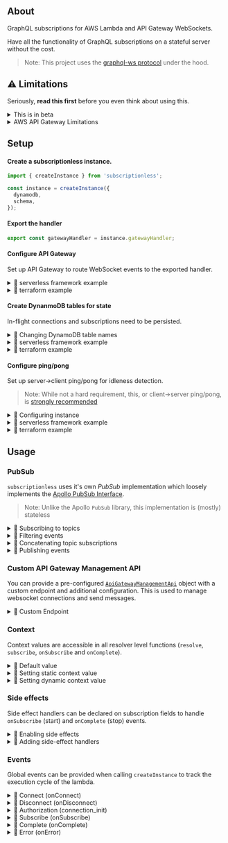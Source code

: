 ## About

GraphQL subscriptions for AWS Lambda and API Gateway WebSockets.

Have all the functionality of GraphQL subscriptions on a stateful server without the cost.

> Note: This project uses the [graphql-ws protocol](https://github.com/enisdenjo/graphql-ws) under the hood.

## ⚠️ Limitations

Seriously, **read this first** before you even think about using this.

<details>
  
<summary>This is in beta</summary>

This is beta and should be treated as such.

</details>

<details>
  
<summary>AWS API Gateway Limitations</summary>

There are a few noteworthy limitations to the AWS API Gateway WebSocket implementation.

> Note: If you work on AWS and want to run through this, hit me up!

#### Ping/Pong

Use of this library without ping/pong is strongly discouraged [(see here)](https://github.com/andyrichardson/subscriptionless/issues/3)

#### Socket errors

API Gateway's current socket closing functionality doesn't support any kind of message/payload. Along with this, [graphql-ws won't support error messages](https://github.com/enisdenjo/graphql-ws/issues/112).

Because of this limitation, there is no clear way to communicate subprotocol errors to the client. In the case of a subprotocol error the socket will be closed by the server (with no meaningful disconnect payload).

</details>

## Setup

#### Create a subscriptionless instance.

```ts
import { createInstance } from 'subscriptionless';

const instance = createInstance({
  dynamodb,
  schema,
});
```

#### Export the handler

```ts
export const gatewayHandler = instance.gatewayHandler;
```

#### Configure API Gateway

Set up API Gateway to route WebSocket events to the exported handler.

<details>
  <summary>💾 serverless framework example</summary>

```yaml
functions:
  websocket:
    name: my-subscription-lambda
    handler: ./handler.gatewayHandler
    events:
      - websocket:
          route: $connect
      - websocket:
          route: $disconnect
      - websocket:
          route: $default
```

</details>

<details>
  <summary>💾 terraform example</summary>

```tf
resource "aws_apigatewayv2_api" "ws" {
  name                       = "websocket-api"
  protocol_type              = "WEBSOCKET"
  route_selection_expression = "$request.body.action"
}

resource "aws_apigatewayv2_route" "default_route" {
  api_id    = aws_apigatewayv2_api.ws.id
  route_key = "$default"
  target    = "integrations/${aws_apigatewayv2_integration.default_integration.id}"
}

resource "aws_apigatewayv2_route" "connect_route" {
  api_id    = aws_apigatewayv2_api.ws.id
  route_key = "$connect"
  target    = "integrations/${aws_apigatewayv2_integration.default_integration.id}"
}

resource "aws_apigatewayv2_route" "disconnect_route" {
  api_id    = aws_apigatewayv2_api.ws.id
  route_key = "$disconnect"
  target    = "integrations/${aws_apigatewayv2_integration.default_integration.id}"
}

resource "aws_apigatewayv2_integration" "default_integration" {
  api_id           = aws_apigatewayv2_api.ws.id
  integration_type = "AWS_PROXY"
  integration_uri  = aws_lambda_function.gateway_handler.invoke_arn
}

resource "aws_lambda_permission" "apigateway_invoke_lambda" {
  action        = "lambda:InvokeFunction"
  function_name = aws_lambda_function.gateway_handler.function_name
  principal     = "apigateway.amazonaws.com"
}

resource "aws_apigatewayv2_deployment" "ws" {
  api_id = aws_apigatewayv2_api.ws.id

  triggers = {
    redeployment = sha1(join(",", tolist([
      jsonencode(aws_apigatewayv2_integration.default_integration),
      jsonencode(aws_apigatewayv2_route.default_route),
      jsonencode(aws_apigatewayv2_route.connect_route),
      jsonencode(aws_apigatewayv2_route.disconnect_route),
    ])))
  }

  depends_on = [
    aws_apigatewayv2_route.default_route,
    aws_apigatewayv2_route.connect_route,
    aws_apigatewayv2_route.disconnect_route
  ]
}

resource "aws_apigatewayv2_stage" "ws" {
  api_id        = aws_apigatewayv2_api.ws.id
  name          = "example"
  deployment_id = aws_apigatewayv2_deployment.ws.id
}
```

</details>

#### Create DynanmoDB tables for state

In-flight connections and subscriptions need to be persisted.

<details>
  
<summary>📖  Changing DynamoDB table names</summary>

Use the `tableNames` argument to override the default table names.

```ts
const instance = createInstance({
  /* ... */
  tableNames: {
    connections: 'my_connections',
    subscriptions: 'my_subscriptions',
  },
});
```

</details>

<details>
  
<summary>💾 serverless framework example</summary>

```yaml
resources:
  Resources:
    # Table for tracking connections
    connectionsTable:
      Type: AWS::DynamoDB::Table
      Properties:
        TableName: ${self:provider.environment.CONNECTIONS_TABLE}
        AttributeDefinitions:
          - AttributeName: id
            AttributeType: S
        KeySchema:
          - AttributeName: id
            KeyType: HASH
        TimeToLiveSpecification:
          AttributeName: ttl
          Enabled: true
        ProvisionedThroughput:
          ReadCapacityUnits: 1
          WriteCapacityUnits: 1
    # Table for tracking subscriptions
    subscriptionsTable:
      Type: AWS::DynamoDB::Table
      Properties:
        TableName: ${self:provider.environment.SUBSCRIPTIONS_TABLE}
        AttributeDefinitions:
          - AttributeName: id
            AttributeType: S
          - AttributeName: topic
            AttributeType: S
          - AttributeName: connectionId
            AttributeType: S
        KeySchema:
          - AttributeName: id
            KeyType: HASH
          - AttributeName: topic
            KeyType: RANGE
        GlobalSecondaryIndexes:
          - IndexName: ConnectionIndex
            KeySchema:
              - AttributeName: connectionId
                KeyType: HASH
            Projection:
              ProjectionType: ALL
            ProvisionedThroughput:
              ReadCapacityUnits: 1
              WriteCapacityUnits: 1
          - IndexName: TopicIndex
            KeySchema:
              - AttributeName: topic
                KeyType: HASH
            Projection:
              ProjectionType: ALL
            ProvisionedThroughput:
              ReadCapacityUnits: 1
              WriteCapacityUnits: 1
        TimeToLiveSpecification:
          AttributeName: ttl
          Enabled: true
        ProvisionedThroughput:
          ReadCapacityUnits: 1
          WriteCapacityUnits: 1
```

</details>

<details>
  
<summary>💾 terraform example</summary>

```tf
resource "aws_dynamodb_table" "connections-table" {
  name           = "subscriptionless_connections"
  billing_mode   = "PROVISIONED"
  read_capacity  = 1
  write_capacity = 1
  hash_key = "id"

  attribute {
    name = "id"
    type = "S"
  }

  ttl {
    attribute_name = "ttl"
    enabled        = true
  }
}

resource "aws_dynamodb_table" "subscriptions-table" {
  name           = "subscriptionless_subscriptions"
  billing_mode   = "PROVISIONED"
  read_capacity  = 1
  write_capacity = 1
  hash_key = "id"
  range_key = "topic"

  attribute {
    name = "id"
    type = "S"
  }

  attribute {
    name = "topic"
    type = "S"
  }

  attribute {
    name = "connectionId"
    type = "S"
  }

  global_secondary_index {
    name               = "ConnectionIndex"
    hash_key           = "connectionId"
    write_capacity     = 1
    read_capacity      = 1
    projection_type    = "ALL"
  }

  global_secondary_index {
    name               = "TopicIndex"
    hash_key           = "topic"
    write_capacity     = 1
    read_capacity      = 1
    projection_type    = "ALL"
  }

  ttl {
    attribute_name = "ttl"
    enabled        = true
  }
}
```

</details>

#### Configure ping/pong

Set up server->client ping/pong for idleness detection.

> Note: While not a hard requirement, this, or client->server ping/pong, is [strongly recommended](https://github.com/andyrichardson/subscriptionless/issues/3)

<details>

<summary>📖 Configuring instance</summary>

Pass a `pingpong` argument to configure delays and what state machine to invoke.

```ts
const instance = createInstance({
  /* ... */
  pingpong: {
    delay: 10, // Time to wait before sending a ping (seconds)
    timeout: 30, // Threshold for a pong response following a ping (seconds)
    machine: process.env.MACHINE_ARN, // State machine to invoke
  },
});
```

Export the resulting handler for use by the state machine.

```ts
export const stateMachineHandler = instance.stateMachineHandler;
```

</details>

<details>

<summary>💾 serverless framework example</summary>

Create a function which exports the aforementioned machine handler.

```yaml
functions:
  machine:
    handler: src/handler.stateMachineHandler
```

Use the [serverless-step-functions](https://github.com/serverless-operations/serverless-step-functions) plugin to create a state machine which invokes the machine handler.

```yaml
stepFunctions:
  stateMachines:
    ping:
      role: !GetAtt IamRoleLambdaExecution.Arn
      definition:
        StartAt: Wait
        States:
          Eval:
            Type: Task
            Resource: !GetAtt machine.Arn
            Next: Choose
          Wait:
            Type: Wait
            SecondsPath: '$.seconds'
            Next: Eval
          Choose:
            Type: Choice
            Choices:
              - Not:
                  Variable: '$.state'
                  StringEquals: 'ABORT'
                Next: Wait
            Default: End
          End:
            Type: Pass
            End: true
```

The state machine _arn_ can be passed to your websocket handler function via outputs.

> Note: [naming of resources](https://www.serverless.com/framework/docs/providers/aws/guide/resources/) will be dependent the function/machine naming in the serverless config.

```yaml
functions:
  subscription:
    handler: src/handler.gatewayHandler
    environment:
      PING_STATE_MACHINE_ARN: ${self:resources.Outputs.PingStateMachine.Value}
    # ...

resources:
  Outputs:
    PingStateMachine:
      Value:
        Ref: PingStepFunctionsStateMachine
```

On `connection_init`, the state machine will be invoked. Ensure that the websocket handler has the following permissions.

```yaml
- Effect: Allow
  Resource: !GetAtt PingStepFunctionsStateMachine.Arn
  Action:
    - states:StartExecution
```

The state machine itself will need the following permissions

```yaml
- Effect: Allow
  Resource: !GetAtt connectionsTable.Arn
  Action:
    - dynamodb:GetItem
    - dynamodb:UpdateItem
- Effect: Allow
  Resource: '*'
  Action:
    - execute-api:*
```

> Note: For a full reproduction, see the example project.

</details>

<details>
  <summary>💾 terraform example</summary>

Create a function which can be invoked by the state machine.

```tf
resource "aws_lambda_function" "machine" {
  function_name    = "machine"
  runtime          = "nodejs14.x"
  filename         = data.archive_file.handler.output_path
  source_code_hash = data.archive_file.handler.output_base64sha256
  handler          = "example.stateMachineHandler"
  role             = aws_iam_role.state_machine_function.arn

  environment {
    variables = {
      CONNECTIONS_TABLE   = aws_dynamodb_table.connections.id
      SUBSCRIPTIONS_TABLE = aws_dynamodb_table.subscriptions.id
    }
  }
}
```

Create the following state machine which will be invoked by the gateway handler.

```tf
resource "aws_sfn_state_machine" "ping_state_machine" {
  name     = "ping-state-machine"
  role_arn = aws_iam_role.state_machine.arn
  definition = jsonencode({
    StartAt = "Wait"
    States = {
      Wait = {
        Type        = "Wait"
        SecondsPath = "$.seconds"
        Next        = "Eval"
      }
      Eval = {
        Type     = "Task"
        Resource = aws_lambda_function.machine.arn
        Next     = "Choose"
      }
      Choose = {
        Type = "Choice"
        Choices = [{
          Not = {
            Variable     = "$.state"
            StringEquals = "ABORT"
          }
          Next = "Wait"
        }]
        Default = "End"
      }
      End = {
        Type = "Pass"
        End  = true
      }
    }
  })
}
```

The state machine _arn_ can be passed to your websocket handler via an environment variable.

```tf
resource "aws_lambda_function" "gateway_handler" {
  # ...

  environment {
    variables = {
      # ...
      PING_STATE_MACHINE_ARN = aws_sfn_state_machine.ping_state_machine.arn
    }
  }
}
```

> Note: For a full reproduction, see the example project.

</details>

## Usage

### PubSub

`subscriptionless` uses it's own _PubSub_ implementation which loosely implements the [Apollo PubSub Interface](https://github.com/apollographql/graphql-subscriptions#pubsub-implementations).

> Note: Unlike the Apollo `PubSub` library, this implementation is (mostly) stateless

<details>
  
<summary>📖 Subscribing to topics</summary>

Use the `subscribe` function to associate incoming subscriptions with a topic.

```ts
import { subscribe } from 'subscriptionless/subscribe';

export const resolver = {
  Subscribe: {
    mySubscription: {
      resolve: (event, args, context) => {/* ... */}
      subscribe: subscribe('MY_TOPIC'),
    }
  }
}
```

</details>

<details>
  
<summary>📖 Filtering events</summary>

Wrap any `subscribe` function call in a `withFilter` to provide filter conditions.

> Note: If a function is provided, it will be called **on subscription start** and must return a serializable object.

```ts
import { withFilter, subscribe } from 'subscriptionless/subscribe';

// Subscription agnostic filter
withFilter(subscribe('MY_TOPIC'), {
  attr1: '`attr1` must have this value',
  attr2: {
    attr3: 'Nested attributes work fine',
  },
});

// Subscription specific filter
withFilter(subscribe('MY_TOPIC'), (root, args, context, info) => ({
  userId: args.userId,
}));
```

</details>

<details>
  
<summary>📖 Concatenating topic subscriptions</summary>

Join multiple topic subscriptions together using `concat`.

```tsx
import { concat, subscribe } from 'subscriptionless/subscribe';

concat(subscribe('TOPIC_1'), subscribe('TOPIC_2'));
```

</details>

<details>
  
<summary>📖 Publishing events</summary>

Use the `publish` on your subscriptionless instance to publish events to active subscriptions.

```tsx
instance.publish({
  type: 'MY_TOPIC',
  payload: 'HELLO',
});
```

Events can come from many sources

```tsx
// SNS Event
export const snsHandler = (event) =>
  Promise.all(
    event.Records.map((r) =>
      instance.publish({
        topic: r.Sns.TopicArn.substring(r.Sns.TopicArn.lastIndexOf(':') + 1), // Get topic name (e.g. "MY_TOPIC")
        payload: JSON.parse(r.Sns.Message),
      })
    )
  );

// Manual Invocation
export const invocationHandler = (payload) =>
  instance.publish({ topic: 'MY_TOPIC', payload });
```

</details>

### Custom API Gateway Management API

You can provide a pre-configured [`ApiGatewayManagementApi`](https://docs.aws.amazon.com/AWSJavaScriptSDK/latest/AWS/ApiGatewayManagementApi.html) object with a custom endpoint and additional configuration. This is used to manage websocket connections and send messages.

<details>

<summary>📖 Custom Endpoint</summary>

A custom endpoint might be desired in some development of vpc setups.

```ts
import { ApiGatewayManagementApi } from 'aws-sdk';

const apiGatewayManagementApi = new ApiGatewayManagementApi({
  apiVersion: 'latest',
  endpoint: `https://my-hard-coded-internal-domain.example/staging`,
});

const instance = createInstance({
  /* ... */
  apiGatewayManagementApi,
});
```

</details>

### Context

Context values are accessible in all resolver level functions (`resolve`, `subscribe`, `onSubscribe` and `onComplete`).

<details>
  
<summary>📖 Default value</summary>

Assuming no `context` argument is provided, the default value is an object containing a `connectionParams` attribute.

This attribute contains the [(optionally parsed)](#events) payload from `connection_init`.

```ts
export const resolver = {
  Subscribe: {
    mySubscription: {
      resolve: (event, args, context) => {
        console.log(context.connectionParams); // payload from connection_init
      },
    },
  },
};
```

</details>

<details>
  
<summary>📖 Setting static context value</summary>

An object can be provided via the `context` attribute when calling `createInstance`.

```ts
const instance = createInstance({
  /* ... */
  context: {
    myAttr: 'hello',
  },
});
```

The default values (above) will be appended to this object prior to execution.

</details>

<details>
  
<summary>📖 Setting dynamic context value</summary>

A function (optionally async) can be provided via the `context` attribute when calling `createInstance`.

The default context value is passed as an argument.

```ts
const instance = createInstance({
  /* ... */
  context: ({ connectionParams }) => ({
    myAttr: 'hello',
    user: connectionParams.user,
  }),
});
```

</details>

### Side effects

Side effect handlers can be declared on subscription fields to handle `onSubscribe` (start) and `onComplete` (stop) events.

<details>
  
<summary>📖 Enabling side effects</summary>

For `onSubscribe` and `onComplete` side effects to work, resolvers must first be passed to `prepareResolvers` prior to schema construction.

```ts
import { prepareResolvers } from 'subscriptionless/subscribe';

const schema = makeExecutableSchema({
  typedefs,
  resolvers: prepareResolvers(resolvers),
});
```

</details>

<details>
  
<summary>📖 Adding side-effect handlers</summary>

```ts
export const resolver = {
  Subscribe: {
    mySubscription: {
      resolve: (event, args, context) => {
        /* ... */
      },
      subscribe: subscribe('MY_TOPIC'),
      onSubscribe: (root, args) => {
        /* Do something on subscription start */
      },
      onComplete: (root, args) => {
        /* Do something on subscription stop */
      },
    },
  },
};
```

</details>

### Events

Global events can be provided when calling `createInstance` to track the execution cycle of the lambda.

<details>
  
<summary>📖 Connect (onConnect)</summary>

Called when a WebSocket connection is first established.

```ts
const instance = createInstance({
  /* ... */
  onConnect: ({ event }) => {
    /* */
  },
});
```

</details>

<details>
  
<summary>📖 Disconnect (onDisconnect)</summary>

Called when a WebSocket connection is disconnected.

```ts
const instance = createInstance({
  /* ... */
  onDisconnect: ({ event }) => {
    /* */
  },
});
```

</details>

<details>
  
<summary>📖 Authorization (connection_init)</summary>

`onConnectionInit` can be used to verify the `connection_init` payload prior to persistence.

> **Note:** Any sensitive data in the incoming message should be removed at this stage.

```ts
const instance = createInstance({
  /* ... */
  onConnectionInit: ({ message }) => {
    const token = message.payload.token;

    if (!myValidation(token)) {
      throw Error('Token validation failed');
    }

    // Prevent sensitive data from being written to DB
    return {
      ...message.payload,
      token: undefined,
    };
  },
});
```

By default, the (optionally parsed) payload will be accessible via [context](#context).

</details>

<details>
  
<summary>📖 Subscribe (onSubscribe)</summary>

#### Subscribe (onSubscribe)

Called when any subscription message is received.

```ts
const instance = createInstance({
  /* ... */
  onSubscribe: ({ event, message }) => {
    /* */
  },
});
```

</details>

<details>
  
<summary>📖 Complete (onComplete)</summary>

Called when any complete message is received.

```ts
const instance = createInstance({
  /* ... */
  onComplete: ({ event, message }) => {
    /* */
  },
});
```

</details>

<details>
  
<summary>📖 Error (onError)</summary>

Called when any error is encountered

```ts
const instance = createInstance({
  /* ... */
  onError: (error, context) => {
    /* */
  },
});
```

</details>
